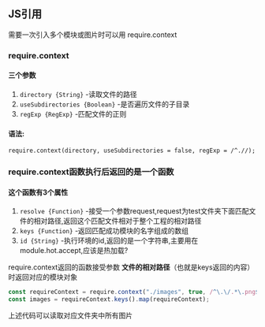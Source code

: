 ## JS引用

需要一次引入多个模块或图片时可以用 require.context

### require.context

#### 三个参数

1. `directory {String}` -读取文件的路径
2. `useSubdirectories {Boolean}` -是否遍历文件的子目录
3. `regExp {RegExp}` -匹配文件的正则

#### 语法: 

```
require.context(directory, useSubdirectories = false, regExp = /^.//);
```

### require.context函数执行后返回的是**一个函数**

#### **这个函数有3个属性**

1. `resolve {Function}` -接受一个参数request,request为test文件夹下面匹配文件的相对路径,返回这个匹配文件相对于整个工程的相对路径
2. `keys {Function}` -返回匹配成功模块的名字组成的数组
3. `id {String}` -执行环境的id,返回的是一个字符串,主要用在module.hot.accept,应该是热加载?

require.context返回的函数接受参数 **文件的相对路径**（也就是keys返回的内容） 时返回对应的模块对象



```javascript
const requireContext = require.context("./images", true, /^\.\/.*\.png$/);
const images = requireContext.keys().map(requireContext);
```

上述代码可以读取对应文件夹中所有图片

